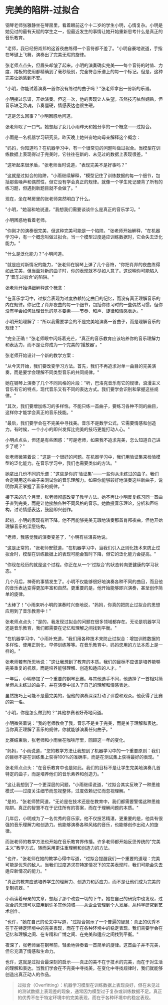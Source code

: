 # 完美的陷阱-过拟合

钢琴老师张雅静坐在琴房里，看着眼前这个十二岁的学生小明，心情复杂。小明是她见过的最有天赋的学生之一，但最近发生的事情让她开始重新思考什么是真正的音乐教育。

"老师，我已经把肖邦的这首夜曲练得一个音符都不差了。"小明自豪地说道，手指在琴键上飞舞，演奏出了完美无瑕的旋律。

张老师点点头，但眉头却皱了起来。小明的演奏确实完美——每个音符的时值、力度、踏板的使用都精确到了毫秒级别，完全符合乐谱上的每一个标记。但是，这种完美让她感到不安。

"小明，你能试着演奏一首你没有练过的曲子吗？"张老师拿出一份新的乐谱。

小明接过乐谱，开始演奏。但这一次，他的表现让人失望。虽然技巧依然娴熟，但音乐缺乏灵魂，节奏僵硬，情感表达也很生硬。

"这是怎么回事？"小明困惑地问道。

张老师叹了一口气。她想起了女儿小雨昨天和她分享的一个概念——过拟合。

小雨是一名机器学习研究员，昨天晚上她兴奋地向母亲解释这个概念：

"妈妈，你知道吗？在机器学习中，有一个很常见的问题叫做过拟合。当模型在训练数据上表现得过于完美时，它往往在新的、未见过的数据上表现很差。"

"这听起来很矛盾，"张老师当时说道，"表现完美不是好事吗？"

"这就是过拟合的陷阱，"小雨继续解释，"模型记住了训练数据的每一个细节，包括那些噪声和偶然性，但它没有学会真正的规律。就像一个学生死记硬背了所有的练习题，但遇到新题目就不会做了。"

现在，坐在琴房里的张老师突然明白了什么。

"小明，"她温和地说道，"我想我们需要谈谈什么是真正的音乐学习。"

小明困惑地看着老师。

"你刚才的演奏很完美，但这种完美可能是一个陷阱。"张老师开始解释，"在机器学习中，有一个概念叫做过拟合。当一个模型过度适应训练数据时，它会失去泛化能力。"

"什么是泛化能力？"小明问道。

"就是应对新情况的能力，"张老师在钢琴上弹了几个音符，"你把肖邦的夜曲练得如此完美，但当面对新的曲子时，你的表现就不尽如人意了。这说明你可能陷入了'音乐过拟合'的陷阱。"

张老师开始详细解释这个概念：

"在音乐学习中，过拟合表现为过度依赖特定曲目的记忆，而没有真正理解音乐的内在规律。你记住了肖邦夜曲的每一个细节，包括你练习时的一些偶然习惯，但你没有学会如何处理音乐的基本要素——节奏、和声、旋律和情感表达。"

小明开始理解了："所以我需要学会的不是完美地演奏一首曲子，而是理解音乐的规律？"

"完全正确！"张老师眼中闪烁着光芒，"真正的音乐教育应该培养你的音乐理解力和表达力，而不是让你成为一个完美的'播放器'。"

张老师开始设计一个新的教学方案：

"从今天开始，我们要改变学习方法。首先，我们不再追求对单一曲目的完美演奏，而是要学会理解不同类型音乐的共同规律。"

她在钢琴上演奏了几个不同风格的片段："听，巴洛克音乐有它的规律，浪漫主义音乐有它的特点，现代音乐又有不同的表达方式。我们要学会识别和掌握这些规律。"

"其次，我们要增加练习的多样性。不能只练一首曲子，要练习各种不同的曲目，这样你才能学会真正的音乐技能。"

"最后，我们要学会在不完美中寻找美。音乐不是数学公式，它需要情感和创造力。有时候，一个小小的即兴发挥比完美的技巧更能打动人心。"

小明点点头，但还是有些困惑："可是老师，如果我不追求完美，怎么知道自己进步了呢？"

张老师微笑着说："这是一个很好的问题。在机器学习中，我们用验证集来检验模型的泛化能力。在音乐学习中，我们也需要类似的方法。"

她拿出几份不同的乐谱："这些是你的'验证集'——一些你从未练过的曲子。我们会定期用这些曲子来测试你的音乐理解力。如果你能够较好地演奏这些新曲子，说明你真正掌握了音乐的规律。"

接下来的几个月里，张老师彻底改变了教学方法。她不再让小明反复练习同一首曲子直到完美，而是让他接触各种不同风格的音乐。她教授音乐理论，分析和声结构，讨论情感表达，鼓励即兴创作。

起初，小明的表现有所下降。他不再能够完美无瑕地演奏那首肖邦夜曲，但他开始理解音乐的深层结构。

"老师，我感觉我的演奏变差了，"小明有些沮丧地说。

"这是正常的，"张老师安慰道，"在机器学习中，当我们引入正则化技术来防止过拟合时，模型在训练数据上的表现可能会暂时下降，但它的泛化能力会提高。"

"你现在经历的就是这个过程。你正在从一个'过拟合'的状态转向更健康的学习状态。"

几个月后，神奇的事情发生了。小明不仅能够很好地演奏各种不同的曲目，而且他的音乐表达变得更加丰富和自然。更重要的是，他开始能够即兴演奏，甚至创作简单的旋律。

"太棒了！"小雨来听小明的演奏时兴奋地说，"妈妈，你真的把防止过拟合的思想应用到了音乐教育中！"

张老师点点头："是的，我发现过拟合的问题在很多领域都存在。无论是机器学习还是音乐教育，我们都需要在记忆和理解之间找到平衡。"

"在机器学习中，"小雨补充道，"我们用各种技术来防止过拟合：增加训练数据的多样性、使用正则化、早停训练等等。在音乐教育中，妈妈您用的方法本质上是一样的。"

张老师若有所思地说："这让我想到了教育的本质。我们的目标不应该是培养能够完美重复的机器，而是培养能够理解、创造和适应的人才。"

一年后，小明参加了一个重要的钢琴比赛。与其他选手不同，他选择了一首相对简单但从未练过的曲子，并在演奏中加入了自己的理解和情感表达。

虽然技巧上可能不是最完美的，但他的演奏深深打动了评委和观众。他获得了比赛的第一名。

"小明，你是怎么做到的？"其他参赛者好奇地问道。

小明微笑着说："我的老师教会了我，音乐不是关于完美，而是关于理解和表达。当你真正理解了音乐的规律，你就能够演奏任何曲子。"

比赛结束后，张老师和小雨坐在咖啡厅里，回顾这一年的变化。

"妈妈，"小雨说道，"您的教学方法让我想到了机器学习中的一个重要原则：我们的目标不是在训练集上获得100%的准确率，而是在测试集上获得最好的表现。"

张老师点点头："在音乐教育中也是如此。我们的目标不是让学生完美地演奏几首特定的曲子，而是培养他们的音乐素养和创造力。"

"这让我想到了一个更深层的问题，"小雨继续说道，"过拟合其实反映了一种思维模式——过度关注细节而忽视整体，过度依赖记忆而忽视理解。"

"是的，"张老师赞同道，"无论是在技术还是在教育中，我们都需要警惕这种思维陷阱。真正的智慧不在于记住所有的答案，而在于理解问题的本质。"

几年后，小明成为了一名优秀的音乐家。他不仅技艺精湛，更重要的是，他具有很强的音乐理解力和创造力。他能够演奏各种风格的音乐，也能够创作出动人的旋律。

而张老师的教学方法也开始在音乐教育界传播。许多老师都开始反思传统的"完美主义"教学方式，转而采用更注重理解和创造力的方法。

"也许，"张老师在她的教学心得中写道，"过拟合提醒我们一个重要的道理：完美可能是优秀的敌人。当我们过度追求在特定情况下的完美表现时，我们可能会失去适应新情况的能力。"

"真正的教育应该培养学生的理解力、创造力和适应力，而不是让他们成为完美的复制机器。"

小雨读着母亲的文章，想起了那个改变一切的下午。她在自己的研究中也发现，过拟合的思想可以应用到许多其他领域——从企业管理到个人发展，从科学研究到艺术创作。

"也许，"她在自己的论文中写道，"过拟合揭示了一个普遍的智慧：真正的优秀不在于在特定环境中的完美表现，而在于在各种环境中的稳定表现。我们需要学会在记忆和理解之间、在专精和广博之间、在完美和适应之间找到平衡。"

夜深了，张老师坐在钢琴前，轻柔地弹奏着一首简单的旋律。这首曲子并不完美，但它充满了情感和生命力。

也许，这就是过拟合最深刻的启示——真正的美不在于技术的完美，而在于对生活的理解和表达。当我们学会在不完美中寻找美，在变化中寻找规律时，我们就能够创造出真正动人的作品。

> 过拟合（Overfitting）：机器学习模型在训练数据上表现良好，但在未见过的测试数据上表现差的现象，通常因为模型过于复杂或训练数据不足。真正的优秀不在于特定环境中的完美表现，而在于各种环境中的稳定表现。 